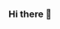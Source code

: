 ### Hi there 👋

<!--
**kori2000/kori2000** is a ✨ _special_ ✨ repository because its `README.md` (this file) appears on your GitHub profile.

Here are some ideas to get you started:

- 🔭 I’m currently working on WPA with Blockchain
- 🌱 I’m currently learning rust, go, nodeJS
- 👯 I’m looking to collaborate on Blockchain Projects
- 🤔 I’m looking for help with rust
- 💬 Ask me about Blockchain, web3, SAP, anything you want
- 📫 How to reach me: @gmail, twitter, facebook
- ⚡ Fun fact: trying to be a movie maker -> search me on youTube
-->
